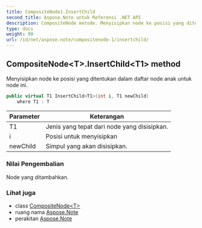 ```yaml
---
title: CompositeNode1.InsertChild
second_title: Aspose.Note untuk Referensi .NET API
description: CompositeNode metode. Menyisipkan node ke posisi yang ditentukan dalam daftar node anak untuk node ini.
type: docs
weight: 90
url: /id/net/aspose.note/compositenode-1/insertchild/
---
```

## CompositeNode&lt;T&gt;.InsertChild&lt;T1&gt; method

Menyisipkan node ke posisi yang ditentukan dalam daftar node anak untuk node ini.

```csharp
public virtual T1 InsertChild<T1>(int i, T1 newChild)
    where T1 : T
```

| Parameter | Keterangan |
| --- | --- |
| T1 | Jenis yang tepat dari node yang disisipkan. |
| i | Posisi untuk menyisipkan |
| newChild | Simpul yang akan disisipkan. |

### Nilai Pengembalian

Node yang ditambahkan.

### Lihat juga

* class [CompositeNode&lt;T&gt;](../)
* ruang nama [Aspose.Note](../../compositenode-1/)
* perakitan [Aspose.Note](../../../)


